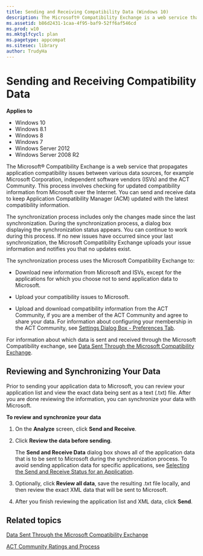 ```yaml
---
title: Sending and Receiving Compatibility Data (Windows 10)
description: The Microsoft® Compatibility Exchange is a web service that propagates application compatibility issues between various data sources, for example Microsoft Corporation, independent software vendors (ISVs) and the ACT Community.
ms.assetid: b86d2431-1caa-4f95-baf9-52ff6af546cd
ms.prod: w10
ms.mktglfcycl: plan
ms.pagetype: appcompat
ms.sitesec: library
author: TrudyHa
---
```


# Sending and Receiving Compatibility Data


**Applies to**

-   Windows 10
-   Windows 8.1
-   Windows 8
-   Windows 7
-   Windows Server 2012
-   Windows Server 2008 R2

The Microsoft® Compatibility Exchange is a web service that propagates application compatibility issues between various data sources, for example Microsoft Corporation, independent software vendors (ISVs) and the ACT Community. This process involves checking for updated compatibility information from Microsoft over the Internet. You can send and receive data to keep Application Compatibility Manager (ACM) updated with the latest compatibility information.

The synchronization process includes only the changes made since the last synchronization. During the synchronization process, a dialog box displaying the synchronization status appears. You can continue to work during this process. If no new issues have occurred since your last synchronization, the Microsoft Compatibility Exchange uploads your issue information and notifies you that no updates exist.

The synchronization process uses the Microsoft Compatibility Exchange to:

-   Download new information from Microsoft and ISVs, except for the applications for which you choose not to send application data to Microsoft.

-   Upload your compatibility issues to Microsoft.

-   Upload and download compatibility information from the ACT Community, if you are a member of the ACT Community and agree to share your data. For information about configuring your membership in the ACT Community, see [Settings Dialog Box - Preferences Tab](act-settings-dialog-box-preferences-tab.md).

For information about which data is sent and received through the Microsoft Compatibility exchange, see [Data Sent Through the Microsoft Compatibility Exchange](data-sent-through-the-microsoft-compatibility-exchange.md).

## Reviewing and Synchronizing Your Data


Prior to sending your application data to Microsoft, you can review your application list and view the exact data being sent as a text (.txt) file. After you are done reviewing the information, you can synchronize your data with Microsoft.

**To review and synchronize your data**

1.  On the **Analyze** screen, click **Send and Receive**.

2.  Click **Review the data before sending**.

    The **Send and Receive Data** dialog box shows all of the application data that is to be sent to Microsoft during the synchronization process. To avoid sending application data for specific applications, see [Selecting the Send and Receive Status for an Application](selecting-the-send-and-receive-status-for-an-application.md).

3.  Optionally, click **Review all data**, save the resulting .txt file locally, and then review the exact XML data that will be sent to Microsoft.

4.  After you finish reviewing the application list and XML data, click **Send**.

## Related topics


[Data Sent Through the Microsoft Compatibility Exchange](data-sent-through-the-microsoft-compatibility-exchange.md)

[ACT Community Ratings and Process](act-community-ratings-and-process.md)

 

 






